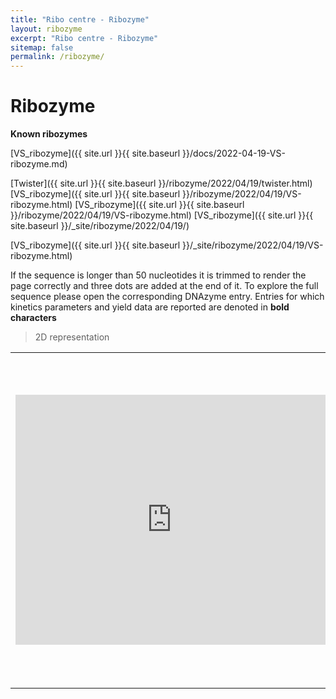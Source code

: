 ```yaml
---
title: "Ribo centre - Ribozyme"
layout: ribozyme
excerpt: "Ribo centre - Ribozyme"
sitemap: false
permalink: /ribozyme/
---
```


# Ribozyme

**Known ribozymes**

[VS_ribozyme]({{ site.url }}{{ site.baseurl }}/docs/2022-04-19-VS-ribozyme.md)
<!--Read more [here]({{ site.url }}{{ site.baseurl }}/ribozyme/2022/04/19/VS-ribozyme.html)-->
[Twister]({{ site.url }}{{ site.baseurl }}/ribozyme/2022/04/19/twister.html)
[VS_ribozyme]({{ site.url }}{{ site.baseurl }}/ribozyme/2022/04/19/VS-ribozyme.html)
[VS_ribozyme]({{ site.url }}{{ site.baseurl }}/ribozyme/2022/04/19/VS-ribozyme.html)
[VS_ribozyme]({{ site.url }}{{ site.baseurl }}/_site/ribozyme/2022/04/19/)
<!--Read more [here]({{ site.url }}{{ site.baseurl }}/ribozyme/2022/04/19/VS-ribozyme.html)-->
<!--[VS_ribozyme]({{ site.url }}{{ site.baseurl }}/structure/index.html?id=VS_ribozyme)-->
[VS_ribozyme]({{ site.url }}{{ site.baseurl }}/_site/ribozyme/2022/04/19/VS-ribozyme.html)


<!--<div  style="padding-top: 0px; padding-bottom: 50px; padding-left: 30px; padding-right: 30px;">

<table id="dnazymes_table" class="table table-striped table-bordered" cellspacing="0" width="100%">
  <thead>
    <tr>
      <th><a href="/DNAmoreDB/help#help5"><i class="fas fa-question-circle"></i></a>&nbsp;Name</th>
      <th>Length</th>
      <th><a href="/DNAmoreDB/help#help12"><i class="fas fa-question-circle"></i></a>&nbsp;Catalytic region of the Ribozyme</th>
      <th><a href="/DNAmoreDB/help#help4"><i class="fas fa-question-circle"></i></a>&nbsp;Reaction</th>
      <th><a href="/DNAmoreDB/help#help6"><i class="fas fa-question-circle"></i></a>&nbsp;Metal ions/cofactors</th>
    </tr>
    <tr>
      <td name="td0"><a href="https://www.ncbi.nlm.nih.gov/pubmed/16086354">8XL1</a></td>
      <td name="td1">50</td>
      <td name="td2">CCCCGAGGTGTGGACATAGCGGGCTGGTGTGGCGCGCAGT...</td>
      <td name="td3">RNA ligation</td>
      <td name="td4">Mn2+</td>
    </tr>
  </thead>
</table>-->


If the sequence is longer than 50 nucleotides it is trimmed to render the page correctly and three dots are added at the end of it.
To explore the full sequence please open the corresponding DNAzyme entry. Entries for which kinetics parameters and yield data are reported are denoted in <b>bold characters</b>


> 2D representation

<table><tr>
<td><embed src="http://localhost:4000/images/VSD1.svg" style="display:block;width:500px;height:400px" border=0 /></td>
<!--<td><img src="http://localhost:4000/images/VS_ribozymePic/VS2D.svg" alt="drawing" style="height:400px" border=0></td>-->
<td>
<html>
<meta charset="utf-8">

This is an RNA container.
<div id='rna_ss'> </div>
This is after the RNA container.

    <link rel="stylesheet" type="text/css" href="{{ site.url }}{{ site.baseurl }}/css/fornac.css" />
    <script type='text/javascript' src='{{ site.url }}{{ site.baseurl }}/js/forna/jquery.js'></script>
    <script type='text/javascript' src='{{ site.url }}{{ site.baseurl }}/js/forna/d3.js'></script>
    <script type='text/javascript' src='{{ site.url }}{{ site.baseurl }}/js/forna/fornac.js'></script>
    <script type='text/javascript'>
        var container = new FornaContainer("#rna_ss", {'animation': false});

        var options = {'structure': '((..((....)).(((....))).))',
                       'sequence':             'CGCUUCAUAUAAUCCUAAUGACCUAU'};

        container.addRNA(options.structure, options);
    </script>
</td>
</tr></table><br>

<script>
</script>






